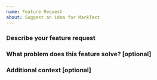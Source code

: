 ```yaml
---
name: Feature Request
about: Suggest an idea for MarkText
---
```


<!--
  - Please search for issues that matches the one you want to file and use the thumbs up emoji.
-->

### Describe your feature request

<!-- Describe your feature you would like -->

### What problem does this feature solve? [optional]

<!-- Describe what problem does this feature solve -->

### Additional context [optional]

<!-- Any other context or screenshots about the feature request -->
